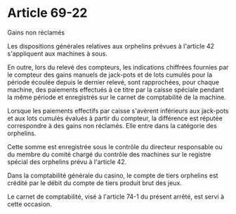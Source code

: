 # Article 69-22

Gains non réclamés

Les dispositions générales relatives aux orphelins prévues à l'article 42 s'appliquent aux machines à sous.

En outre, lors du relevé des compteurs, les indications chiffrées fournies par le compteur des gains manuels de jack-pots et de lots cumulés pour la période écoulée depuis le dernier relevé, sont rapprochées, pour chaque machine, des paiements effectués à ce titre par la caisse spéciale pendant la même période et enregistrés sur le carnet de comptabilité de la machine.

Lorsque les paiements effectifs par caisse s'avèrent inférieurs aux jack-pots et aux lots cumulés évalués à partir du compteur, la différence est réputée correspondre à des gains non réclamés. Elle entre dans la catégorie des orphelins.

Cette somme est enregistrée sous le contrôle du directeur responsable ou du membre du comité chargé du contrôle des machines sur le registre spécial des orphelins prévu à l'article 42.

Dans la comptabilité générale du casino, le compte de tiers orphelins est crédité par le débit du compte de tiers produit brut des jeux.

Le carnet de comptabilité, visé à l'article 74-1 du présent arrêté, est servi à cette occasion.
